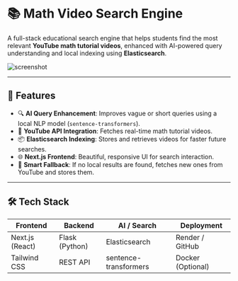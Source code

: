 # 📚 Math Video Search Engine

A full-stack educational search engine that helps students find the most relevant **YouTube math tutorial videos**, enhanced with AI-powered query understanding and local indexing using **Elasticsearch**.

![screenshot](https://img.freepik.com/premium-vector/mathematics-word-concepts-banner-presentation-website-isolated-lettering-typography-idea-with-linear-icons-algebra-geometry-statistics-basic-maths-vector-outline-illustration_106317-8216.jpg?w=2000)

---

## 🚀 Features

- 🔍 **AI Query Enhancement**: Improves vague or short queries using a local NLP model (`sentence-transformers`).
- 🎥 **YouTube API Integration**: Fetches real-time math tutorial videos.
- 📦 **Elasticsearch Indexing**: Stores and retrieves videos for faster future searches.
- 🌐 **Next.js Frontend**: Beautiful, responsive UI for search interaction.
- 🧠 **Smart Fallback**: If no local results are found, fetches new ones from YouTube and stores them.

---

## 🛠️ Tech Stack

| Frontend       | Backend       | AI / Search      | Deployment       |
|----------------|----------------|------------------|------------------|
| Next.js (React) | Flask (Python) | Elasticsearch    | Render / GitHub  |
| Tailwind CSS   | REST API       | sentence-transformers | Docker (Optional) |
